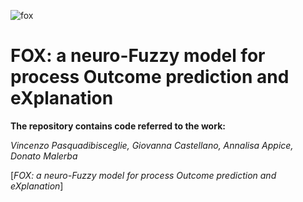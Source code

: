 ![fox](https://user-images.githubusercontent.com/57073656/123228653-e5980580-d4d5-11eb-8bae-b554adce4753.png)

# FOX: a neuro-Fuzzy model for process Outcome prediction and eXplanation
**The repository contains code referred to the work:**

*Vincenzo Pasquadibisceglie, Giovanna Castellano, Annalisa Appice, Donato Malerba*

[*FOX: a neuro-Fuzzy model for process Outcome prediction and eXplanation*]
